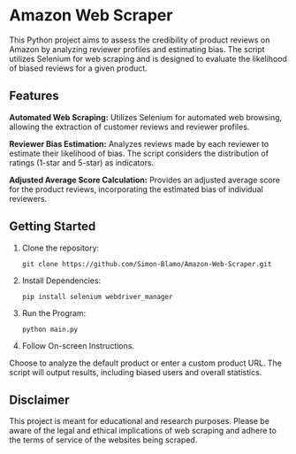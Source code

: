 # Amazon Web Scraper
This Python project aims to assess the credibility of product reviews on Amazon by analyzing reviewer profiles and estimating bias. The script utilizes Selenium for web scraping and is designed to evaluate the likelihood of biased reviews for a given product.

## Features
**Automated Web Scraping:** Utilizes Selenium for automated web browsing, allowing the extraction of customer reviews and reviewer profiles.

**Reviewer Bias Estimation:** Analyzes reviews made by each reviewer to estimate their likelihood of bias. The script considers the distribution of ratings (1-star and 5-star) as indicators.

**Adjusted Average Score Calculation:** Provides an adjusted average score for the product reviews, incorporating the estimated bias of individual reviewers.

## Getting Started
1. Clone the repository:
   
   `git clone https://github.com/Simon-Blamo/Amazon-Web-Scraper.git`
2. Install Dependencies:

   `pip install selenium webdriver_manager`
3. Run the Program:

   `python main.py`
4. Follow On-screen Instructions.
   
  Choose to analyze the default product or enter a custom product URL.
  The script will output results, including biased users and overall statistics.

## Disclaimer
This project is meant for educational and research purposes. Please be aware of the legal and ethical implications of web scraping and adhere to the terms of service of the websites being scraped.
